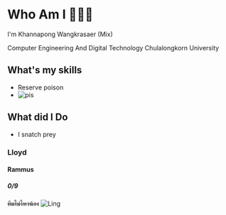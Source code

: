 # Who Am I 🐍🐍🐍
I'm Khannapong Wangkrasaer (Mix)


Computer Engineering And Digital Technology Chulalongkorn University


## What's my skills
- Reserve poison
- ![pis](https://lol.fandom.com/wiki/Category:Ability_Icons?file=Contaminate.png)

## What did I Do
- I snatch prey
### Lloyd
#### Rammus
##### 0/9
~~ทีมไม่ไหวน้อง~~
![Ling](https://camo.githubusercontent.com/5565b4727ae2bae54bf81969ae786185b2824f032c53b24cb2b0a482d3d6a155/68747470733a2f2f66616374732e6e65742f77702d636f6e74656e742f75706c6f6164732f323032332f31322f31352d626162792d6d6f6e6b65792d66616374732d313730323639373639342e6a7067)

<!--
**mixzky/mixzky** is a ✨ _special_ ✨ repository because its `README.md` (this file) appears on your GitHub profile.



Here are some ideas to get you started:

- 🔭 I’m currently working on ...
- 🌱 I’m currently learning ...
- 👯 I’m looking to collaborate on ...
- 🤔 I’m looking for help with ...
- 💬 Ask me about ...
- 📫 How to reach me: ...
- 😄 Pronouns: ...
- ⚡ Fun fact: ...
-->
